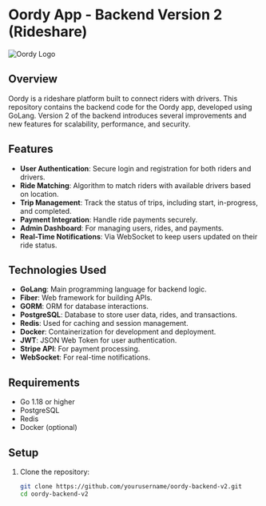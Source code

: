 # Oordy App - Backend Version 2 (Rideshare)
![Oordy Logo](https://www.oordy.com/wp-content/uploads/2024/05/Oordy-Logo-Web-01.png)

## Overview

Oordy is a rideshare platform built to connect riders with drivers. This repository contains the backend code for the Oordy app, developed using GoLang. Version 2 of the backend introduces several improvements and new features for scalability, performance, and security.

## Features

- **User Authentication**: Secure login and registration for both riders and drivers.
- **Ride Matching**: Algorithm to match riders with available drivers based on location.
- **Trip Management**: Track the status of trips, including start, in-progress, and completed.
- **Payment Integration**: Handle ride payments securely.
- **Admin Dashboard**: For managing users, rides, and payments.
- **Real-Time Notifications**: Via WebSocket to keep users updated on their ride status.

## Technologies Used

- **GoLang**: Main programming language for backend logic.
- **Fiber**: Web framework for building APIs.
- **GORM**: ORM for database interactions.
- **PostgreSQL**: Database to store user data, rides, and transactions.
- **Redis**: Used for caching and session management.
- **Docker**: Containerization for development and deployment.
- **JWT**: JSON Web Token for user authentication.
- **Stripe API**: For payment processing.
- **WebSocket**: For real-time notifications.

## Requirements

- Go 1.18 or higher
- PostgreSQL
- Redis
- Docker (optional)

## Setup

1. Clone the repository:

   ```bash
   git clone https://github.com/yourusername/oordy-backend-v2.git
   cd oordy-backend-v2
